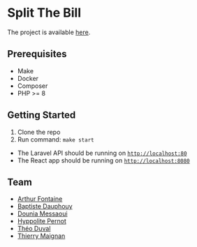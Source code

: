 # Split The Bill

The project is available [here](https://github.com/users/bdauphouy/projects/2).

## Prerequisites

- Make
- Docker
- Composer
- PHP >= 8

## Getting Started

1. Clone the repo
2. Run command: `make start`

- The Laravel API should be running on [`http://localhost:80`](http://localhost:80)
- The React app should be running on [`http://localhost:8080`](http://localhost:8080)

## Team

- [Arthur Fontaine](https://github.com/arthur-fontaine)
- [Baptiste Dauphouy](https://github.com/bdauphouy)
- [Dounia Messaoui](https://github.com/dounia138)
- [Hyppolite Pernot](https://github.com/hyppoliteprn)
- [Théo Duval](https://github.com/the0duval)
- [Thierry Maignan](https://github.com/thierrymgn)
